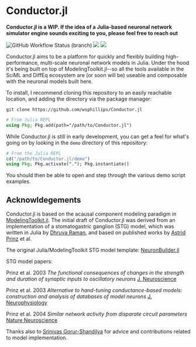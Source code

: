 # Conductor.jl

**Conductor.jl is a WIP. If the idea of a Julia-based neuronal network simulator engine sounds exciting to you, please feel free to reach out** 

![GitHub Workflow Status (branch)](https://img.shields.io/github/workflow/status/wsphillips/Conductor.jl/CI?label=tests&logo=julia)
[![](https://img.shields.io/badge/docs-stable-blue.svg)](https://wsphillips.github.io/Conductor.jl/stable)
[![](https://img.shields.io/badge/docs-dev-blue.svg)](https://wsphillips.github.io/Conductor.jl/dev)

Conductor.jl aims to be a platform for quickly and flexibly building high-performance,
multi-scale neuronal network models in Julia. Under the hood it's being built on top of
ModelingToolkit.jl--so all the tools available in the SciML and DiffEq ecosystem are (or
soon will be) useable and composable with the neuronal models built here.

To install, I recommend cloning this repository to an easily reachable location, and adding
the directory via the package manager:

`git clone https://github.com/wsphillips/Conductor.jl`

```julia
# From Julia REPL
using Pkg; Pkg.add(path="/path/to/Conductor.jl")
```

While Conductor.jl is still in early development, you can get a feel for what's going on by looking in
the `demo` directory of this repository:

```julia
# From the Julia REPL
cd("/path/to/Conductor.jl/demo")
using Pkg; Pkg.activate("."); Pkg.instantiate()
```

You should then be able to open and step through the various demo script examples.

## Acknowldegements

Conductor.jl is based on the acausal component modeling paradigm in
[ModelingToolkit.jl](https://github.com/SciML/ModelingToolkit.jl). The initial draft of
Conductor.jl was derived from an implementation of a stomatogastric ganglion (STG) model,
which was written in Julia by [Dhruva Raman](http://www-control.eng.cam.ac.uk/Main/DhruvaRaman), and based on published works by [Astrid Prinz](http://www.biology.emory.edu/research/Prinz/) et
al.

The original Julia/ModelingToolkit STG model template: [NeuronBuilder.jl](https://github.com/Dhruva2/NeuronBuilder)

STG model papers:

Prinz et al. 2003 *The functional consequences of changes in the strength and duration of synaptic inputs to
oscillatory neurons* [J. Neuroscience](https://www.jneurosci.org/content/23/3/943.full)

Prinz et al. 2003 *Alternative to hand-tuning conductance-based models: construction and
analysis of databases of model neurons* [J.
Neurophysiology](https://journals.physiology.org/doi/full/10.1152/jn.00641.2003)

Prinz et al. 2004 *Similar network activity from disparate circuit parameters* [Nature
Neuroscience](https://www.nature.com/articles/nn1352)

Thanks also to [Srinivas Gorur-Shandilya](https://srinivas.gs/) for advice and
contributions related to model implementation.
